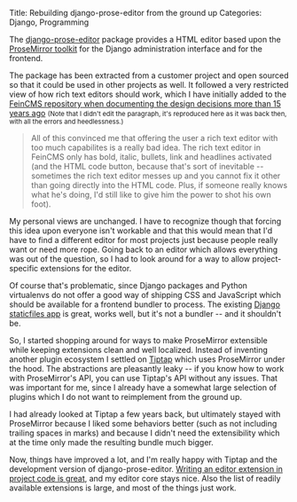 Title: Rebuilding django-prose-editor from the ground up
Categories: Django, Programming


The [django-prose-editor](https://pypi.org/project/django-prose-editor/) package provides a HTML editor based upon the [ProseMirror toolkit](https://prosemirror.net/) for the Django administration interface and for the frontend.

The package has been extracted from a customer project and open sourced so that it could be used in other projects as well. It followed a very restricted view of how rich text editors should work, which I have initially added to the [FeinCMS repository when documenting the design decisions more than 15 years ago](https://github.com/feincms/feincms/commit/70cd7a1244438d2ba97852256f77daa2c870c345#diff-556c5559a716059d4fb714ad34de6a9845870e8d55bbd2cb9d77c732eb961388) <small>(Note that I didn't edit the paragraph, it's reproduced here as it was back then, with all the errors and heedlessness.)</small>

> All of this convinced me that offering the user a rich text editor with too much capabilites is a really bad idea. The rich text editor in FeinCMS only has bold, italic, bullets, link and headlines activated (and the HTML code button, because that's sort of inevitable -- sometimes the rich text editor messes up and you cannot fix it other than going directly into the HTML code. Plus, if someone really knows what he's doing, I'd still like to give him the power to shot his own foot).

My personal views are unchanged. I have to recognize though that forcing this idea upon everyone isn't workable and that this would mean that I'd have to find a different editor for most projects just because people really want or need more rope. Going back to an editor which allows everything was out of the question, so I had to look around for a way to allow project-specific extensions for the editor.

Of course that's problematic, since Django packages and Python virtualenvs do not offer a good way of shipping CSS and JavaScript which should be available for a frontend bundler to process. The existing [Django staticfiles app](https://docs.djangoproject.com/en/5.1/ref/contrib/staticfiles/) is great, works well, but it's not a bundler -- and it shouldn't be.

So, I started shopping around for ways to make ProseMirror extensible while keeping extensions clean and well localized. Instead of inventing another plugin ecosystem I settled on [Tiptap](https://tiptap.dev/) which uses ProseMirror under the hood. The abstractions are pleasantly leaky -- if you know how to work with ProseMirror's API, you can use Tiptap's API without any issues. That was important for me, since I already have a somewhat large selection of plugins which I do not want to reimplement from the ground up.

I had already looked at Tiptap a few years back, but ultimately stayed with ProseMirror because I liked some behaviors better (such as not including trailing spaces in marks) and because I didn't need the extensibility which at the time only made the resulting bundle much bigger.

Now, things have improved a lot, and I'm really happy with Tiptap and the development version of django-prose-editor. [Writing an editor extension in project code is great](https://github.com/matthiask/django-prose-editor/?tab=readme-ov-file#customization), and my editor core stays nice. Also the list of readily available extensions is large, and most of the things just work.
